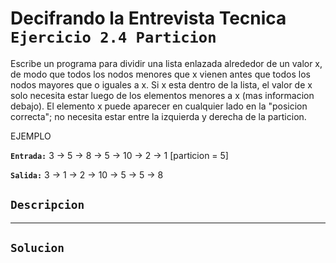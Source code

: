 # Decifrando la Entrevista Tecnica `Ejercicio 2.4 Particion`

Escribe un programa para dividir una lista enlazada alrededor de un valor x, de modo que todos los nodos menores que x vienen antes que todos los nodos mayores que o iguales a x. Si x esta dentro de la lista, el valor de x solo necesita estar luego de los elementos menores a x (mas informacion debajo). El elemento x puede aparecer en cualquier lado en la "posicion correcta"; no necesita estar entre la izquierda y derecha de la particion.

EJEMPLO

**`Entrada:`** 3 -> 5 -> 8 -> 5 -> 10 -> 2 -> 1 [particion = 5]

**`Salida:`** 3 -> 1 -> 2 -> 10 -> 5 -> 5 -> 8

## `Descripcion`

---

## `Solucion`
